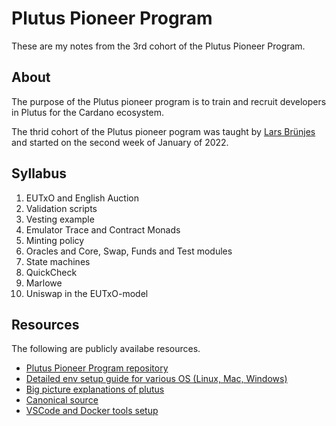 # Plutus Pioneer Program

These are my notes from the 3rd cohort of the Plutus Pioneer Program.



## About

The purpose of the Plutus pioneer program is to train and recruit developers
in Plutus for the Cardano ecosystem.

The thrid cohort of the Plutus pioneer pogram was taught by [Lars
Br&uuml;njes](https://iohk.io/en/team/lars-brunjes) and started on the second week of January of 2022.

## Syllabus

1. EUTxO and English Auction
2. Validation scripts
3. Vesting example
4. Emulator Trace and Contract Monads
5. Minting policy
6. Oracles and Core, Swap, Funds and Test modules
7. State machines
8. QuickCheck
9. Marlowe
10. Uniswap in the EUTxO-model

## Resources

The following are publicly availabe resources.

- [Plutus Pioneer Program repository](https://github.com/input-output-hk/plutus-pioneer-program)
- [Detailed env setup guide for various OS (Linux, Mac, Windows)](https://docs.plutus-community.com/)
- [Big picture explanations of plutus](https://developers.cardano.org/docs/smart-contracts/plutus/)
- [Canonical source](https://github.com/input-output-hk/plutus-apps)
- [VSCode and Docker tools setup](https://github.com/input-output-hk/plutus-starter)
